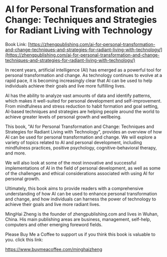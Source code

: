 # AI for Personal Transformation and Change: Techniques and Strategies for Radiant Living with Technology

Book Link: [https://zhengpublishing.com/ai-for-personal-transformation-and-change-techniques-and-strategies-for-radiant-living-with-technology/](https://zhengpublishing.com/ai-for-personal-transformation-and-change-techniques-and-strategies-for-radiant-living-with-technology/)

In recent years, artificial intelligence (AI) has emerged as a powerful tool for personal transformation and change. As technology continues to evolve at a rapid pace, it is becoming increasingly clear that AI can be used to help individuals achieve their goals and live more fulfilling lives.

AI has the ability to analyze vast amounts of data and identify patterns, which makes it well-suited for personal development and self-improvement. From mindfulness and stress reduction to habit formation and goal setting, AI-based techniques and strategies are helping people around the world to achieve greater levels of personal growth and wellbeing.

This book, "AI for Personal Transformation and Change: Techniques and Strategies for Radiant Living with Technology", provides an overview of how AI can be used for personal transformation and change. We will explore a variety of topics related to AI and personal development, including mindfulness practices, positive psychology, cognitive-behavioral therapy, and more.

We will also look at some of the most innovative and successful implementations of AI in the field of personal development, as well as some of the challenges and ethical considerations associated with using AI for personal growth.

Ultimately, this book aims to provide readers with a comprehensive understanding of how AI can be used to enhance personal transformation and change, and how individuals can harness the power of technology to achieve their goals and live more radiant lives.

MingHai Zheng is the founder of zhengpublishing.com and lives in Wuhan, China. His main publishing areas are business, management, self-help, computers and other emerging foreword fields.

Please Buy Me a Coffee to support us if you think this book is valuable to you. click this link:

https://www.buymeacoffee.com/minghaizheng
